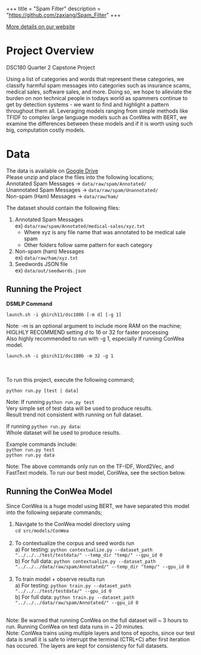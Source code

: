 +++
title = "Spam Filter"
description = "https://github.com/zaxiang/Spam_Filter"
+++

[More details on our website](https://gbirch11.github.io/SpamLabelClassifier/)

# Project Overview
DSC180 Quarter 2 Capstone Project

Using a list of categories and words that represent these categories, we classify harmful spam messages into categories such as insurance scams, medical sales, software sales, and more. Doing so, we hope to alleviate the burden on non technical people in todays world as spammers continue to get by detection systems - we want to find and highlight a pattern throughout them all. Leveraging models ranging from simple methods like TFIDF to complex large language models such as ConWea with BERT, we examine the differences between these models and if it is worth using such big, computation costly models.


# Data
The data is available on [Google Drive](https://drive.google.com/drive/folders/1uTRzRPkom6nUtRB2D4pOi8uOpSpqst7m?usp=share_link)\
Please unzip and place the files into the following locations; \
Annotated Spam Messages -> ```data/raw/spam/Annotated/``` \
Unannotated Spam Messages -> ```data/raw/spam/Unannotated/``` \
Non-spam (Ham) Messages -> ```data/raw/ham/``` 


The dataset should contain the following files:
1) Annotated Spam Messages \
  ex) ```data/raw/spam/Annotated/medical-sales/xyz.txt```
    * Where xyz is any file name that was annotated to be medical sale spam
    * Other folders follow same pattern for each category
2) Non-spam (ham) Messages \
  ex) ```data/raw/ham/xyz.txt```
3) Seedwords JSON file \
  ex) ```data/out/seedwords.json```

## Running the Project
**DSMLP Command**
``` 
launch.sh -i gbirch11/dsc180b [-m d] [-g 1]
```
Note: -m is an optional argument to include more RAM on the machine; HIGLHLY RECOMMEND setting $d$ to 16 or 32 for faster processing \
Also highly recommended to run with -g 1, especially if running ConWea model.
``` 
launch.sh -i gbirch11/dsc180b -m 32 -g 1
```
<br> <br>
To run this project, execute the following command;
```
python run.py [test | data]
```
Note: If running ```python run.py test``` \
Very simple set of test data will be used to produce results. \
Result trend not consistent with running on full dataset.

If running ```python run.py data```: \
Whole dataset will be used to produce results.

Example commands include: \
``` python run.py test ``` \
``` python run.py data ```

Note: The above commands only run on the TF-IDF, Word2Vec, and FastText models. To run our best model, ConWea, see the section below.

## Running the ConWea Model
Since ConWea is a huge model using BERT, we have separated this model into the following separate commands;
1) Navigate to the ConWea model directory using \
``` cd src/models/ConWea ``` <br> <br>
2) To contextualize the corpus and seed words run \
a) For testing: ``` python contextualize.py --dataset_path "../../../test/testdata/" --temp_dir "temp/" --gpu_id 0 ``` \
b) For full data: ``` python contextualize.py --dataset_path "../../../data/raw/spam/Annotated/" --temp_dir "temp/" --gpu_id 0 ```  <br> <br>
3) To train model + observe results run \
a) For testing: ``` python train.py --dataset_path "../../../test/testdata/" --gpu_id 0 ``` \
b) For full data: ``` python train.py --dataset_path "../../../data/raw/spam/Annotated/" --gpu_id 0 ```  <br> <br>

Note: Be warned that running ConWea on the full dataset will ~ 3 hours to run. Running ConWea on test data runs in ~ 20 minutes. <br>
Note: ConWea trains using multiple layers and tons of epochs, since our test data is small it is safe to interrupt the terminal (CTRL+C) after first iteration has occured. The layers are kept for consistency for full datasets.